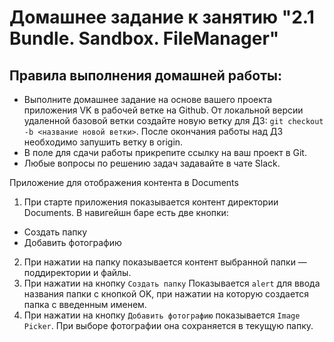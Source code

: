 # Домашнее задание к занятию "2.1 Bundle. Sandbox. FileManager"

## Правила выполнения домашней работы:
* Выполните домашнее задание на основе вашего проекта приложения VK в рабочей ветке на Github. 
От локальной версии удаленной базовой ветки создайте новую ветку для ДЗ: `git checkout -b <название новой ветки>`. После окончания работы над ДЗ необходимо запушить ветку в origin.
* В поле для сдачи работы прикрепите ссылку на ваш проект в Git.
* Любые вопросы по решению задач задавайте в чате Slack.

Приложение для отображения контента в Documents
1. При старте приложения показывается контент директории Documents. В навигейшн баре есть две кнопки:
* Создать папку
* Добавить фотографию

2. При нажатии на папку показывается контент выбранной папки — поддиректории и файлы.
3. При нажатии на кнопку `Создать папку` Показывается `alert` для ввода названия папки с кнопкой OK, при нажатии на которую создается папка с введенным именем. 
4. При нажатии на кнопку `Добавить фотографию` показывается `Image Picker`. При выборе фотографии она сохраняется в текущую папку.

